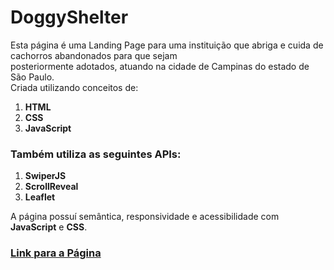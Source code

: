 # DoggyShelter

Esta página é uma Landing Page para uma instituição que abriga e cuida de cachorros abandonados para que sejam <br/>
posteriormente adotados, atuando na cidade de Campinas do estado de São Paulo. <br/>
Criada utilizando conceitos de:
1. **HTML**
2. **CSS**
3. **JavaScript**
### Também utiliza as seguintes APIs:
1. **SwiperJS** 
2. **ScrollReveal**
3. **Leaflet**

A página possuí semântica, responsividade e acessibilidade com **JavaScript** e **CSS**. 

### [Link para a Página]( "DoggyShelter")
